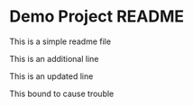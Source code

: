 # Demo Project README

This is a simple readme file

This is an additional line

This is an updated line

This bound to cause trouble
